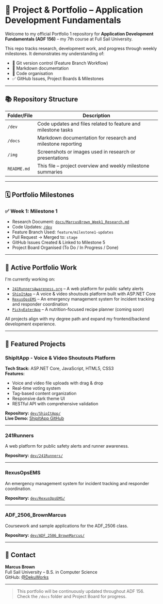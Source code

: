 # 📁 Project & Portfolio – Application Development Fundamentals

Welcome to my official Portfolio 1 repository for **Application Development Fundamentals (ADF 156)** – my 7th course at Full Sail University.

This repo tracks research, development work, and progress through weekly milestones. It demonstrates my understanding of:

- 🔁 Git version control (Feature Branch Workflow)
- 📝 Markdown documentation
- 📂 Code organisation
- ✅ GitHub Issues, Project Boards & Milestones

---

## 📚 Repository Structure

| Folder/File | Description |
|-------------|-------------|
| `/dev`      | Code updates and files related to feature and milestone tasks |
| `/docs`     | Markdown documentation for research and milestone reporting |
| `/img`      | Screenshots or images used in research or presentations |
| `README.md` | This file – project overview and weekly milestone summaries |

---

## 🗓️ Portfolio Milestones

### ✅ Week 1: Milestone 1
- Research Document: [`docs/MarcusBrown_Week1_Research.md`](docs/MarcusBrown_Week1_Research.md)
- Code Updates: [`/dev`](dev/)
- Feature Branch Used: `feature/milestone1-updates`
- Pull Request → Merged to: `stage`
- GitHub Issues Created & Linked to Milestone 5
- Project Board Organised (To Do / In Progress / Done)

---

## 🧠 Active Portfolio Work

I'm currently working on:
- [`241RunnersAwareness.org`](https://github.com/DekuWorks/241RunnersAwareness.org) – A web platform for public safety alerts
- [`ShipItApp`](https://github.com/DekuWorks/ShipItApp.git) – A voice & video shoutouts platform built with ASP.NET Core
- [`RexusOpsEMS`](https://github.com/DekuWorks/RexusOpsEMS.git) – An emergency management system for incident tracking and responder coordination
- [`PickyEaterApp`](https://github.com/DekuWorks/PickyEaterApp) – A nutrition-focused recipe planner (coming soon)

All projects align with my degree path and expand my frontend/backend development experience.

---

## 🚢 Featured Projects

### ShipItApp - Voice & Video Shoutouts Platform
**Tech Stack:** ASP.NET Core, JavaScript, HTML5, CSS3  
**Features:**
- Voice and video file uploads with drag & drop
- Real-time voting system
- Tag-based content organization
- Responsive dark theme UI
- RESTful API with comprehensive validation

**Repository:** [`dev/ShipItApp/`](dev/ShipItApp/)  
**Live Demo:** [ShipItApp GitHub](https://github.com/DekuWorks/ShipItApp.git)

---

### 241Runners
A web platform for public safety alerts and runner awareness.

**Repository:** [`dev/241Runners/`](dev/241Runners/)

---

### RexusOpsEMS
An emergency management system for incident tracking and responder coordination.

**Repository:** [`dev/RexusOpsEMS/`](dev/RexusOpsEMS/)

---

### ADF_2506_BrownMarcus
Coursework and sample applications for the ADF_2506 class.

**Repository:** [`dev/ADF_2506_BrownMarcus/`](dev/ADF_2506_BrownMarcus/)

---

## 🔗 Contact

**Marcus Brown**  
Full Sail University – B.S. in Computer Science  
GitHub: [@DekuWorks](https://github.com/DekuWorks)

---

> This portfolio will be continuously updated throughout ADF 156. Check the `/docs` folder and Project Board for progress.
